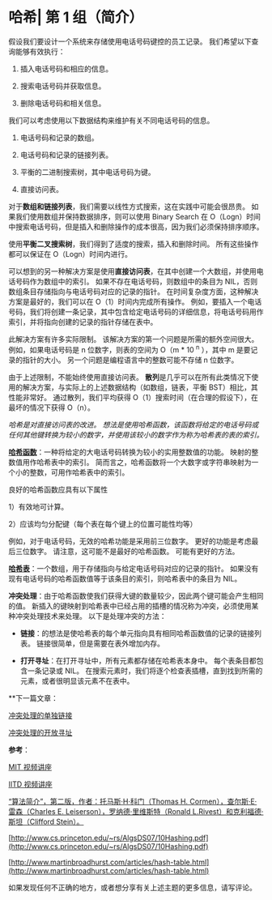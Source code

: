 # 哈希| 第 1 组（简介）

假设我们要设计一个系统来存储使用电话号码键控的员工记录。 我们希望以下查询能够有效执行：

1.  插入电话号码和相应的信息。

2.  搜索电话号码并获取信息。

3.  删除电话号码和相关信息。

我们可以考虑使用以下数据结构来维护有关不同电话号码的信息。

1.  电话号码和记录的数组。

2.  电话号码和记录的链接列表。

3.  平衡的二进制搜索树，其中电话号码为键。

4.  直接访问表。

对于**数组和链接列表**，我们需要以线性方式搜索，这在实践中可能会很昂贵。 如果我们使用数组并保持数据排序，则可以使用 Binary Search 在 O（Logn）时间中搜索电话号码，但是插入和删除操作的成本很高，因为我们必须保持排序顺序。

使用**平衡二叉搜索树**，我们得到了适度的搜索，插入和删除时间。 所有这些操作都可以保证在 O（Logn）时间内进行。

可以想到的另一种解决方案是使用**直接访问表**，在其中创建一个大数组，并使用电话号码作为数组中的索引。 如果不存在电话号码，则数组中的条目为 NIL，否则数组条目存储指向与电话号码对应的记录的指针。 在时间复杂度方面，这种解决方案是最好的，我们可以在 O（1）时间内完成所有操作。 例如，要插入一个电话号码，我们将创建一条记录，其中包含给定电话号码的详细信息，将电话号码用作索引，并将指向创建的记录的指针存储在表中。

此解决方案有许多实际限制。 该解决方案的第一个问题是所需的额外空间很大。 例如，如果电话号码是 n 位数字，则表的空间为 O（m * 10 <sup>n</sup> ），其中 m 是要记录的指针的大小。 另一个问题是编程语言中的整数可能不存储 n 位数字。

由于上述限制，不能始终使用直接访问表。 **散列**是几乎可以在所有此类情况下使用的解决方案，与实际上的上述数据结构（如数组，链表，平衡 BST）相比，其性能非常好。 通过散列，我们平均获得 O（1）搜索时间（在合理的假设下），在最坏的情况下获得 O（n）。

*哈希是对直接访问表的改进。 想法是使用哈希函数，该函数将给定的电话号码或任何其他键转换为较小的数字，并使用该较小的数字作为称为哈希表的表的索引。*

**[哈希函数](http://en.wikipedia.org/wiki/Hash_function)**：一种将给定的大电话号码转换为较小的实用整数值的功能。 映射的整数值用作哈希表中的索引。 简而言之，哈希函数将一个大数字或字符串映射为一个小的整数，可用作哈希表中的索引。

良好的哈希函数应具有以下属性

1）有效地可计算。

2）应该均匀分配键（每个表在每个键上的位置可能性均等）

例如，对于电话号码，无效的哈希功能是采用前三位数字。 更好的功能是考虑最后三位数字。 请注意，这可能不是最好的哈希函数。 可能有更好的方法。

**[哈希表](http://en.wikipedia.org/wiki/Hash_table)**：一个数组，用于存储指向与给定电话号码对应的记录的指针。 如果没有现有电话号码的哈希函数值等于该条目的索引，则哈希表中的条目为 NIL。

**冲突处理**：由于哈希函数使我们获得大键的数量较少，因此两个键可能会产生相同的值。 新插入的键映射到哈希表中已经占用的插槽的情况称为冲突，必须使用某种冲突处理技术来处理。 以下是处理冲突的方法：

*   **链接**：的想法是使哈希表的每个单元指向具有相同哈希函数值的记录的链接列表。 链接很简单，但是需要在表外增加内存。

*   **打开寻址**：在打开寻址中，所有元素都存储在哈希表本身中。 每个表条目都包含一条记录或 NIL。 在搜索元素时，我们将逐个检查表插槽，直到找到所需的元素，或者很明显该元素不在表中。

 **下一篇文章：

[冲突处理的单独链接](http://quiz.geeksforgeeks.org/hashing-set-2-separate-chaining/)

[冲突处理的开放寻址](http://quiz.geeksforgeeks.org/hashing-set-3-open-addressing/)

**参考**：

[MIT 视频讲座](https://www.youtube.com/watch?v=JZHBa-rLrBA)

[IITD 视频讲座](http://www.youtube.com/watch?v=BmayUdDaDYM)

[“算法简介”，第二版，作者：托马斯·H·科门（Thomas H. Cormen），查尔斯·E·雷森（Charles E. Leiserson），罗纳德·里维斯特（Ronald L.Rivest）和克利福德·斯坦（Clifford Stein）。](http://www.flipkart.com/introduction-to-algorithms/p/itmdwxyrafdburzg?pid=9788120340077&affid=sandeepgfg)

[http://www.cs.princeton.edu/~rs/AlgsDS07/10Hashing.pdf](http://www.cs.princeton.edu/~rs/AlgsDS07/10Hashing.pdf)

[http://www.martinbroadhurst.com/articles/hash-table.html](http://www.martinbroadhurst.com/articles/hash-table.html)

如果发现任何不正确的地方，或者想分享有关上述主题的更多信息，请写评论。


